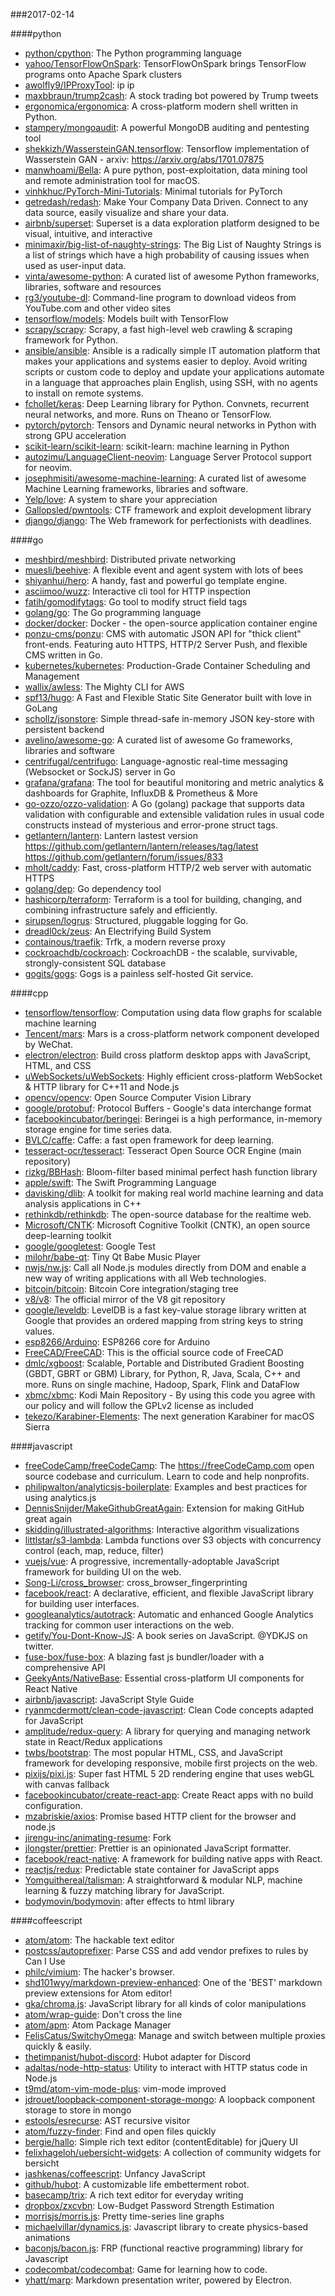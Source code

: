 ###2017-02-14

####python
* [python/cpython](https://github.com/python/cpython): The Python programming language
* [yahoo/TensorFlowOnSpark](https://github.com/yahoo/TensorFlowOnSpark): TensorFlowOnSpark brings TensorFlow programs onto Apache Spark clusters
* [awolfly9/IPProxyTool](https://github.com/awolfly9/IPProxyTool):  ip ip 
* [maxbbraun/trump2cash](https://github.com/maxbbraun/trump2cash): A stock trading bot powered by Trump tweets
* [ergonomica/ergonomica](https://github.com/ergonomica/ergonomica): A cross-platform modern shell written in Python.
* [stampery/mongoaudit](https://github.com/stampery/mongoaudit):  A powerful MongoDB auditing and pentesting tool 
* [shekkizh/WassersteinGAN.tensorflow](https://github.com/shekkizh/WassersteinGAN.tensorflow): Tensorflow implementation of Wasserstein GAN - arxiv: https://arxiv.org/abs/1701.07875
* [manwhoami/Bella](https://github.com/manwhoami/Bella): A pure python, post-exploitation, data mining tool and remote administration tool for macOS.
* [vinhkhuc/PyTorch-Mini-Tutorials](https://github.com/vinhkhuc/PyTorch-Mini-Tutorials): Minimal tutorials for PyTorch
* [getredash/redash](https://github.com/getredash/redash): Make Your Company Data Driven. Connect to any data source, easily visualize and share your data.
* [airbnb/superset](https://github.com/airbnb/superset): Superset is a data exploration platform designed to be visual, intuitive, and interactive
* [minimaxir/big-list-of-naughty-strings](https://github.com/minimaxir/big-list-of-naughty-strings): The Big List of Naughty Strings is a list of strings which have a high probability of causing issues when used as user-input data.
* [vinta/awesome-python](https://github.com/vinta/awesome-python): A curated list of awesome Python frameworks, libraries, software and resources
* [rg3/youtube-dl](https://github.com/rg3/youtube-dl): Command-line program to download videos from YouTube.com and other video sites
* [tensorflow/models](https://github.com/tensorflow/models): Models built with TensorFlow
* [scrapy/scrapy](https://github.com/scrapy/scrapy): Scrapy, a fast high-level web crawling & scraping framework for Python.
* [ansible/ansible](https://github.com/ansible/ansible): Ansible is a radically simple IT automation platform that makes your applications and systems easier to deploy. Avoid writing scripts or custom code to deploy and update your applications automate in a language that approaches plain English, using SSH, with no agents to install on remote systems.
* [fchollet/keras](https://github.com/fchollet/keras): Deep Learning library for Python. Convnets, recurrent neural networks, and more. Runs on Theano or TensorFlow.
* [pytorch/pytorch](https://github.com/pytorch/pytorch): Tensors and Dynamic neural networks in Python with strong GPU acceleration
* [scikit-learn/scikit-learn](https://github.com/scikit-learn/scikit-learn): scikit-learn: machine learning in Python
* [autozimu/LanguageClient-neovim](https://github.com/autozimu/LanguageClient-neovim): Language Server Protocol support for neovim.
* [josephmisiti/awesome-machine-learning](https://github.com/josephmisiti/awesome-machine-learning): A curated list of awesome Machine Learning frameworks, libraries and software.
* [Yelp/love](https://github.com/Yelp/love): A system to share your appreciation
* [Gallopsled/pwntools](https://github.com/Gallopsled/pwntools): CTF framework and exploit development library
* [django/django](https://github.com/django/django): The Web framework for perfectionists with deadlines.

####go
* [meshbird/meshbird](https://github.com/meshbird/meshbird): Distributed private networking
* [muesli/beehive](https://github.com/muesli/beehive): A flexible event and agent system with lots of bees
* [shiyanhui/hero](https://github.com/shiyanhui/hero): A handy, fast and powerful go template engine.
* [asciimoo/wuzz](https://github.com/asciimoo/wuzz): Interactive cli tool for HTTP inspection
* [fatih/gomodifytags](https://github.com/fatih/gomodifytags): Go tool to modify struct field tags
* [golang/go](https://github.com/golang/go): The Go programming language
* [docker/docker](https://github.com/docker/docker): Docker - the open-source application container engine
* [ponzu-cms/ponzu](https://github.com/ponzu-cms/ponzu): CMS with automatic JSON API for "thick client" front-ends. Featuring auto HTTPS, HTTP/2 Server Push, and flexible CMS written in Go.
* [kubernetes/kubernetes](https://github.com/kubernetes/kubernetes): Production-Grade Container Scheduling and Management
* [wallix/awless](https://github.com/wallix/awless): The Mighty CLI for AWS
* [spf13/hugo](https://github.com/spf13/hugo): A Fast and Flexible Static Site Generator built with love in GoLang
* [schollz/jsonstore](https://github.com/schollz/jsonstore): Simple thread-safe in-memory JSON key-store with persistent backend
* [avelino/awesome-go](https://github.com/avelino/awesome-go): A curated list of awesome Go frameworks, libraries and software
* [centrifugal/centrifugo](https://github.com/centrifugal/centrifugo): Language-agnostic real-time messaging (Websocket or SockJS) server in Go
* [grafana/grafana](https://github.com/grafana/grafana): The tool for beautiful monitoring and metric analytics & dashboards for Graphite, InfluxDB & Prometheus & More
* [go-ozzo/ozzo-validation](https://github.com/go-ozzo/ozzo-validation): A Go (golang) package that supports data validation with configurable and extensible validation rules in usual code constructs instead of mysterious and error-prone struct tags.
* [getlantern/lantern](https://github.com/getlantern/lantern): Lantern lastest version https://github.com/getlantern/lantern/releases/tag/latest   https://github.com/getlantern/forum/issues/833 
* [mholt/caddy](https://github.com/mholt/caddy): Fast, cross-platform HTTP/2 web server with automatic HTTPS
* [golang/dep](https://github.com/golang/dep): Go dependency tool
* [hashicorp/terraform](https://github.com/hashicorp/terraform): Terraform is a tool for building, changing, and combining infrastructure safely and efficiently.
* [sirupsen/logrus](https://github.com/sirupsen/logrus): Structured, pluggable logging for Go.
* [dreadl0ck/zeus](https://github.com/dreadl0ck/zeus): An Electrifying Build System
* [containous/traefik](https://github.com/containous/traefik): Trfk, a modern reverse proxy
* [cockroachdb/cockroach](https://github.com/cockroachdb/cockroach): CockroachDB - the scalable, survivable, strongly-consistent SQL database
* [gogits/gogs](https://github.com/gogits/gogs): Gogs is a painless self-hosted Git service.

####cpp
* [tensorflow/tensorflow](https://github.com/tensorflow/tensorflow): Computation using data flow graphs for scalable machine learning
* [Tencent/mars](https://github.com/Tencent/mars): Mars is a cross-platform network component developed by WeChat.
* [electron/electron](https://github.com/electron/electron): Build cross platform desktop apps with JavaScript, HTML, and CSS
* [uWebSockets/uWebSockets](https://github.com/uWebSockets/uWebSockets): Highly efficient cross-platform WebSocket & HTTP library for C++11 and Node.js
* [opencv/opencv](https://github.com/opencv/opencv): Open Source Computer Vision Library
* [google/protobuf](https://github.com/google/protobuf): Protocol Buffers - Google's data interchange format
* [facebookincubator/beringei](https://github.com/facebookincubator/beringei): Beringei is a high performance, in-memory storage engine for time series data.
* [BVLC/caffe](https://github.com/BVLC/caffe): Caffe: a fast open framework for deep learning.
* [tesseract-ocr/tesseract](https://github.com/tesseract-ocr/tesseract): Tesseract Open Source OCR Engine (main repository)
* [rizkg/BBHash](https://github.com/rizkg/BBHash): Bloom-filter based minimal perfect hash function library
* [apple/swift](https://github.com/apple/swift): The Swift Programming Language
* [davisking/dlib](https://github.com/davisking/dlib): A toolkit for making real world machine learning and data analysis applications in C++
* [rethinkdb/rethinkdb](https://github.com/rethinkdb/rethinkdb): The open-source database for the realtime web.
* [Microsoft/CNTK](https://github.com/Microsoft/CNTK): Microsoft Cognitive Toolkit (CNTK), an open source deep-learning toolkit
* [google/googletest](https://github.com/google/googletest): Google Test
* [milohr/babe-qt](https://github.com/milohr/babe-qt): Tiny Qt Babe Music Player
* [nwjs/nw.js](https://github.com/nwjs/nw.js): Call all Node.js modules directly from DOM and enable a new way of writing applications with all Web technologies.
* [bitcoin/bitcoin](https://github.com/bitcoin/bitcoin): Bitcoin Core integration/staging tree
* [v8/v8](https://github.com/v8/v8): The official mirror of the V8 git repository
* [google/leveldb](https://github.com/google/leveldb): LevelDB is a fast key-value storage library written at Google that provides an ordered mapping from string keys to string values.
* [esp8266/Arduino](https://github.com/esp8266/Arduino): ESP8266 core for Arduino
* [FreeCAD/FreeCAD](https://github.com/FreeCAD/FreeCAD): This is the official source code of FreeCAD
* [dmlc/xgboost](https://github.com/dmlc/xgboost): Scalable, Portable and Distributed Gradient Boosting (GBDT, GBRT or GBM) Library, for Python, R, Java, Scala, C++ and more. Runs on single machine, Hadoop, Spark, Flink and DataFlow
* [xbmc/xbmc](https://github.com/xbmc/xbmc): Kodi Main Repository - By using this code you agree with our policy and will follow the GPLv2 license as included
* [tekezo/Karabiner-Elements](https://github.com/tekezo/Karabiner-Elements): The next generation Karabiner for macOS Sierra

####javascript
* [freeCodeCamp/freeCodeCamp](https://github.com/freeCodeCamp/freeCodeCamp): The https://freeCodeCamp.com open source codebase and curriculum. Learn to code and help nonprofits.
* [philipwalton/analyticsjs-boilerplate](https://github.com/philipwalton/analyticsjs-boilerplate): Examples and best practices for using analytics.js
* [DennisSnijder/MakeGithubGreatAgain](https://github.com/DennisSnijder/MakeGithubGreatAgain): Extension for making GitHub great again
* [skidding/illustrated-algorithms](https://github.com/skidding/illustrated-algorithms): Interactive algorithm visualizations
* [littlstar/s3-lambda](https://github.com/littlstar/s3-lambda): Lambda functions over S3 objects with concurrency control (each, map, reduce, filter)
* [vuejs/vue](https://github.com/vuejs/vue): A progressive, incrementally-adoptable JavaScript framework for building UI on the web.
* [Song-Li/cross_browser](https://github.com/Song-Li/cross_browser): cross_browser_fingerprinting
* [facebook/react](https://github.com/facebook/react): A declarative, efficient, and flexible JavaScript library for building user interfaces.
* [googleanalytics/autotrack](https://github.com/googleanalytics/autotrack): Automatic and enhanced Google Analytics tracking for common user interactions on the web.
* [getify/You-Dont-Know-JS](https://github.com/getify/You-Dont-Know-JS): A book series on JavaScript. @YDKJS on twitter.
* [fuse-box/fuse-box](https://github.com/fuse-box/fuse-box): A blazing fast js bundler/loader with a comprehensive API
* [GeekyAnts/NativeBase](https://github.com/GeekyAnts/NativeBase): Essential cross-platform UI components for React Native
* [airbnb/javascript](https://github.com/airbnb/javascript): JavaScript Style Guide
* [ryanmcdermott/clean-code-javascript](https://github.com/ryanmcdermott/clean-code-javascript):  Clean Code concepts adapted for JavaScript
* [amplitude/redux-query](https://github.com/amplitude/redux-query): A library for querying and managing network state in React/Redux applications
* [twbs/bootstrap](https://github.com/twbs/bootstrap): The most popular HTML, CSS, and JavaScript framework for developing responsive, mobile first projects on the web.
* [pixijs/pixi.js](https://github.com/pixijs/pixi.js): Super fast HTML 5 2D rendering engine that uses webGL with canvas fallback
* [facebookincubator/create-react-app](https://github.com/facebookincubator/create-react-app): Create React apps with no build configuration.
* [mzabriskie/axios](https://github.com/mzabriskie/axios): Promise based HTTP client for the browser and node.js
* [jirengu-inc/animating-resume](https://github.com/jirengu-inc/animating-resume):  Fork 
* [jlongster/prettier](https://github.com/jlongster/prettier): Prettier is an opinionated JavaScript formatter.
* [facebook/react-native](https://github.com/facebook/react-native): A framework for building native apps with React.
* [reactjs/redux](https://github.com/reactjs/redux): Predictable state container for JavaScript apps
* [Yomguithereal/talisman](https://github.com/Yomguithereal/talisman): A straightforward & modular NLP, machine learning & fuzzy matching library for JavaScript.
* [bodymovin/bodymovin](https://github.com/bodymovin/bodymovin): after effects to html library

####coffeescript
* [atom/atom](https://github.com/atom/atom): The hackable text editor
* [postcss/autoprefixer](https://github.com/postcss/autoprefixer): Parse CSS and add vendor prefixes to rules by Can I Use
* [philc/vimium](https://github.com/philc/vimium): The hacker's browser.
* [shd101wyy/markdown-preview-enhanced](https://github.com/shd101wyy/markdown-preview-enhanced): One of the 'BEST' markdown preview extensions for Atom editor!
* [gka/chroma.js](https://github.com/gka/chroma.js): JavaScript library for all kinds of color manipulations
* [atom/wrap-guide](https://github.com/atom/wrap-guide): Don't cross the line
* [atom/apm](https://github.com/atom/apm): Atom Package Manager
* [FelisCatus/SwitchyOmega](https://github.com/FelisCatus/SwitchyOmega): Manage and switch between multiple proxies quickly & easily.
* [thetimpanist/hubot-discord](https://github.com/thetimpanist/hubot-discord): Hubot adapter for Discord
* [adaltas/node-http-status](https://github.com/adaltas/node-http-status): Utility to interact with HTTP status code in Node.js
* [t9md/atom-vim-mode-plus](https://github.com/t9md/atom-vim-mode-plus): vim-mode improved
* [jdrouet/loopback-component-storage-mongo](https://github.com/jdrouet/loopback-component-storage-mongo): A loopback component storage to store in mongo
* [estools/esrecurse](https://github.com/estools/esrecurse): AST recursive visitor
* [atom/fuzzy-finder](https://github.com/atom/fuzzy-finder): Find and open files quickly
* [bergie/hallo](https://github.com/bergie/hallo): Simple rich text editor (contentEditable) for jQuery UI
* [felixhageloh/uebersicht-widgets](https://github.com/felixhageloh/uebersicht-widgets): A collection of community widgets for bersicht
* [jashkenas/coffeescript](https://github.com/jashkenas/coffeescript): Unfancy JavaScript
* [github/hubot](https://github.com/github/hubot): A customizable life embetterment robot.
* [basecamp/trix](https://github.com/basecamp/trix): A rich text editor for everyday writing
* [dropbox/zxcvbn](https://github.com/dropbox/zxcvbn): Low-Budget Password Strength Estimation
* [morrisjs/morris.js](https://github.com/morrisjs/morris.js): Pretty time-series line graphs
* [michaelvillar/dynamics.js](https://github.com/michaelvillar/dynamics.js): Javascript library to create physics-based animations
* [baconjs/bacon.js](https://github.com/baconjs/bacon.js): FRP (functional reactive programming) library for Javascript
* [codecombat/codecombat](https://github.com/codecombat/codecombat): Game for learning how to code.
* [yhatt/marp](https://github.com/yhatt/marp): Markdown presentation writer, powered by Electron.
